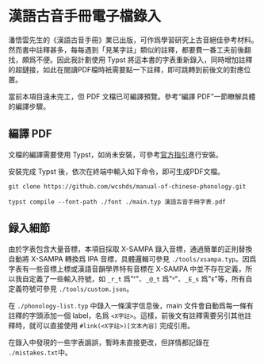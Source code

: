 # 漢語古音手冊電子檔錄入
潘悟雲先生的《漢語古音手冊》業已出版，可作爲學習研究上古音絕佳參考材料。然而書中註釋甚多，每每遇到「見某字註」類似的註釋，都要費一番工夫前後翻找，頗爲不便。因此我計劃使用 Typst 將這本書的字表重新錄入，同時增加註釋的超鏈接，如此在閱讀PDF檔時衹需要點一下註釋，即可跳轉到前後文的對應位置。

當前本項目遠未完工，但 PDF 文檔已可編譯預覽。參考“編譯 PDF”一節瞭解具體的編譯步驟。

## 編譯 PDF

文檔的編譯需要使用 Typst，如尚未安裝，可參考[官方指引](https://github.com/typst/typst?tab=readme-ov-file#installation)進行安裝。

安裝完成 Typst 後，依次在終端中輸入如下命令，即可生成PDF文檔。

```
git clone https://github.com/wcshds/manual-of-chinese-phonology.git

typst compile --font-path ./font ./main.typ 漢語古音手冊字表.pdf
```

## 録入細節

由於字表包含大量音標，本項目採取 X-SAMPA 錄入音標，通過簡單的正則替換自動將 X-SAMPA 轉換爲 IPA 音標，具體邏輯可參見 `./tools/xsampa.typ`。因爲字表有一些音標上標或漢語音韻學界特有音標在 X-SAMPA 中並不存在定義，所以我自定義了一些輸入符號，如 `_r_t` 爲"ʳ"、`_@_t` 爲"ᵊ"、`_E_s` 爲"ᴇ"等，所有自定義符號可參見 `./tools/custom.json`。

在 `./phonology-list.typ` 中錄入一條漢字信息後，main 文件會自動爲每一條有註釋的字頭添加一個 label，名爲 `<X字註>`。這樣，前後文有註釋需要另引其他註釋時，就可以直接使用 `#link(<X字註>)[文本內容]` 完成引用。

在錄入中發現的一些字表譌誤，暫時未直接更改，但詳情都記錄在 `./mistakes.txt`中。
